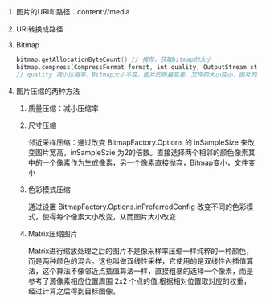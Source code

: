 

1. 图片的URI和路径：content://media

2. URI转换成路径

3. Bitmap

   ```kotlin
   bitmap.getAllocationByteCount() // 推荐，获取bitmap的大小
   bitmap.compress(CompressFormat format, int quality, OutputStream stream) 
   // quality 减小压缩率，Bitmap大小不变，图片的质量变差，文件的大小变小，图片的宽高不变。进行色度抽样的操作，变得是颜色，是有损压缩。
   ```

4. 图片压缩的两种方法

   1. 质量压缩：减小压缩率

   2. 尺寸压缩

      邻近采样压缩：通过改变 BitmapFactory.Options 的 inSampleSize 来改变图片宽高，inSampleSzie 为2的倍数。直接选择两个相邻的颜色像素其中的一个像素作为生成像素，另一个像素直接抛弃，Bitmap变小，文件变小

   3. 色彩模式压缩

      通过设置 BitmapFactory.Options.inPreferredConfig 改变不同的色彩模式，使得每个像素大小改变，从而图片大小改变

   4. Matrix压缩图片

      Matrix进行缩放处理之后的图片不是像采样率压缩一样纯粹的一种颜色，而是两种颜色的混合。这也叫做双线性采样，它使用的是双线性內插值算法，这个算法不像邻近点插值算法一样，直接粗暴的选择一个像素，而是参考了源像素相应位置周围 2x2 个点的值,根据相对位置取对应的权重，经过计算之后得到目标图像。

